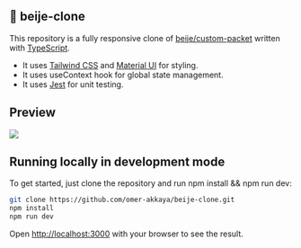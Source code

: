 ## 🚨 beije-clone

This repository is a fully responsive clone of [beije/custom-packet](https://beije.co/custom-packet) written with [TypeScript](https://www.typescriptlang.org/).

- It uses [Tailwind CSS](https://tailwindcss.com/) and [Material UI](https://mui.com/) for styling.
- It uses useContext hook for global state management.
- It uses [Jest](https://jestjs.io/) for unit testing.

## Preview

![](https://github.com/omer-akkaya/beije-clone/blob/main/Animation.gif)

## Running locally in development mode

To get started, just clone the repository and run npm install && npm run dev:

```bash
git clone https://github.com/omer-akkaya/beije-clone.git
npm install
npm run dev
```

Open [http://localhost:3000](http://localhost:3000) with your browser to see the result.
